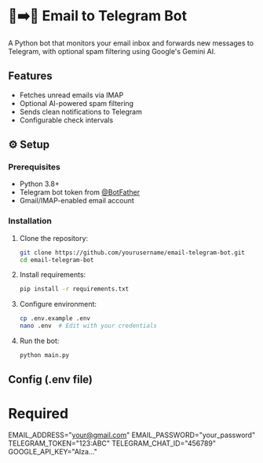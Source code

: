 # 📧➡️📱 Email to Telegram Bot

A Python bot that monitors your email inbox and forwards new messages to Telegram, with optional spam filtering using Google's Gemini AI.

## Features
- Fetches unread emails via IMAP
- Optional AI-powered spam filtering
- Sends clean notifications to Telegram
- Configurable check intervals

## ⚙️ Setup

### Prerequisites
- Python 3.8+
- Telegram bot token from [@BotFather](https://t.me/BotFather)
- Gmail/IMAP-enabled email account

### Installation
1. Clone the repository:
    ```bash
    git clone https://github.com/yourusername/email-telegram-bot.git
    cd email-telegram-bot
2. Install requirements:
    ```bash
    pip install -r requirements.txt
3. Configure environment:
    ```bash
    cp .env.example .env
    nano .env  # Edit with your credentials
4. Run the bot:
    ```bash
    python main.py

## Config (.env file)
# Required
EMAIL_ADDRESS="your@gmail.com"
EMAIL_PASSWORD="your_password"
TELEGRAM_TOKEN="123:ABC"
TELEGRAM_CHAT_ID="456789"
GOOGLE_API_KEY="AIza..."